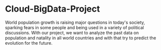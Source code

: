 # Cloud-BigData-Project
World population growth is raising major questions in today's society, sparking fears in some people and being used in a variety of political discussions. With our project, we want to analyze the past data on population and natality in all world countries and with that try to predict the evolution for the future. 
